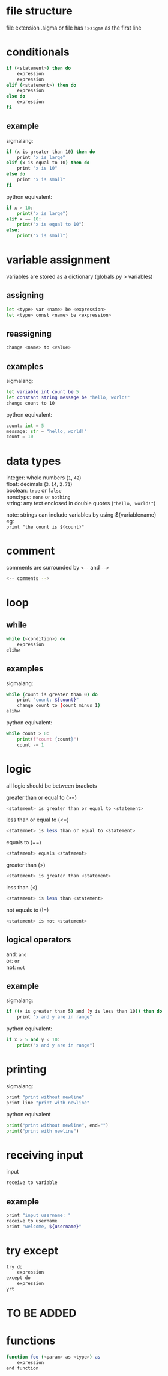 # file structure
file extension .sigma or file has `!>sigma` as the first line

# conditionals

```bash
if (<statement>) then do
    expression
    expression
elif (<statement>) then do
    expression
else do
    expression
fi
```

## example
sigmalang: 
```bash
if (x is greater than 10) then do
    print "x is large"
elif (x is equal to 10) then do
    print "x is 10"
else do
    print "x is small"
fi
```
python equivalent:
```python
if x > 10:
    print("x is large")
elif x == 10:
    print("x is equal to 10")
else:
    print("x is small")
```

# variable assignment
variables are stored as a dictionary (globals.py > variables)

## assigning
```bash
let <type> var <name> be <expression>
let <type> const <name> be <expression> 
```

## reassigning 
```bash
change <name> to <value>
```

## examples
sigmalang:
```bash
let variable int count be 5
let constant string message be "hello, world!"
change count to 10
```
python equivalent:
```python
count: int = 5
message: str = "hello, world!"
count = 10
```

# data types
integer: whole numbers (`1`, `42`)  
float: decimals (`3.14`, `2.71`)  
boolean: `true` or `false`  
nonetype: `none` or `nothing`  
string: any text enclosed in double quotes (`"hello, world!"`)  

note: strings can include variables by using ${variablename}  
eg:  
`print "the count is ${count}"`

# comment
comments are surrounded by `<--` and `-->`
```bash
<-- comments -->
```

# loop
## while

```bash
while (<condition>) do
    expression
elihw
```

## examples
sigmalang:
```bash
while (count is greater than 0) do
    print "count: ${count}"
    change count to (count minus 1)
elihw
```
python equivalent:
```python
while count > 0:
    print(f"count {count}")
    count -= 1
```

# logic
all logic should be between brackets

greater than or equal to (>=)
```bash
<statement> is greater than or equal to <statement>
```

less than or equal to (<=)
```bash
<statemnet> is less than or equal to <statement>
```

equals to (==)

```bash
<statement> equals <statement>
```

greater than (>)
```bash
<statement> is greater than <statement>
```

less than (<)
```bash
<statement> is less than <statement>
```

not equals to (!=)
```bash
<statement> is not <statement>
```

## logical operators
and: `and`  
or: `or`  
not: `not`  

## example
sigmalang:
```bash
if ((x is greater than 5) and (y is less than 10)) then do
    print "x and y are in range"
```
python equivalent:
```python
if x > 5 and y < 10:
    print("x and y are in range")
```

# printing
sigmalang:
```bash
print "print without newline"
print line "print with newline"
```
python equivalent
```python
print("print without newline", end="")
print("print with newline")
```

# receiving input
input
```bash
receive to variable
```
## example
```bash
print "input username: "
receive to username
print "welcome, ${username}"
```

# try except
```bash
try do
    expression
except do
    expression
yrt
```

# TO BE ADDED
# functions
```bash
function foo (<param> as <type>) as
    expression
end function
```
